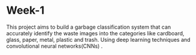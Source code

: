 # Week-1
This project aims to build a garbage classification system that can accurately identify the waste images into the categories like cardboard, glass, paper, metal, plastic and trash. Using deep learning techniques and convolutional neural networks(CNNs) .
